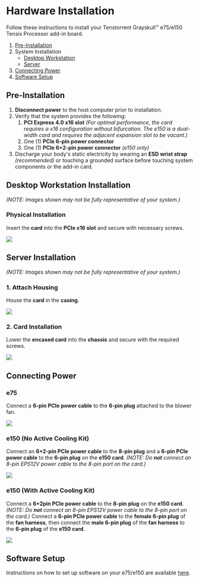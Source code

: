 # Hardware Installation

Follow these instructions to install your Tenstorrent Grayskull™ e75/e150 Tensix Processor add-in board.

1. [Pre-Installation](#pre-installation)
2. System Installation
   - [Desktop Workstation](#desktop-workstation-installation)
   - [Server](#server-installation)
3. [Connecting Power](#connecting-power)
4. [Software Setup](#software-setup)

## Pre-Installation

1. **Disconnect power** to the host computer prior to installation.
2. Verify that the system provides the following:
   1. **PCI Express 4.0 x16 slot** *(For optimal performance, the card requires a x16 configuration without bifurcation. The e150 is a dual-width card and requires the adjacent expansion slot to be vacant.)*
   2. One (1) **PCIe 6-pin power connector**
   3. One (1) **PCIe 6+2-pin power connector** *(e150 only)*
3. Discharge your body's static electricity by wearing an **ESD wrist strap** *(recommended)* or touching a grounded surface before touching system components or the add-in card.

## Desktop Workstation Installation

*(NOTE: Images shown may not be fully representative of your system.)*

### Physical Installation

Insert the **card** into the **PCIe x16 slot** and secure with necessary screws.

![](./images/gs_d_install.png)

## Server Installation

*(NOTE: Images shown may not be fully representative of your system.)*

### 1. Attach Housing

House the **card** in the **casing**.

![](./images/gs_ws_install1.png)

### 2. Card Installation

Lower the **encased card** into the **chassis** and secure with the required screws.

![](./images/gs_ws_install2.png)

## Connecting Power

### e75

Connect a **6-pin PCIe power cable** to the **6-pin plug** attached to the blower fan.

![](./images/gs_e75_power.png)

### e150 (No Active Cooling Kit)

Connect an **6+2-pin PCIe power cable** to the **8-pin plug** and a **6-pin PCIe power cable** to the **6-pin plug** on the **e150 card**. *(NOTE: Do* ***not*** *connect an 8-pin EPS12V power cable to the 8-pin port on the card.)*

![](./images/gs_e150_power.png)

### e150 (With Active Cooling Kit)

Connect a **6+2pin PCIe power cable** to the **8-pin plug** on the **e150 card**. *(NOTE: Do* ***not*** *connect an 8-pin EPS12V power cable to the 8-pin port on the card.)* Connect a **6-pin PCIe power cable** to the **female 6-pin plug** of the **fan harness**, then connect the **male 6-pin plug** of the **fan harness** to the **6-pin plug** of the **e150 card**.

![](./images/gs_e150_kit_power.png)

## Software Setup

Instructions on how to set up software on your e75/e150 are available [here](https://docs.tenstorrent.com/quickstart.html).

